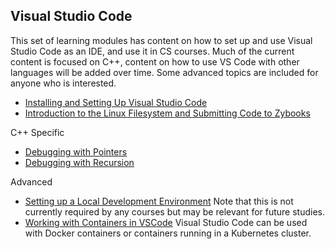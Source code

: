 ## Visual Studio Code

This set of learning modules has content on how to set up and use Visual Studio Code as an IDE, and use it in CS courses. Much of the current content is focused on C++, content on how to use VS Code with other languages will be added over time. Some advanced topics are included for anyone who is interested.
 
- [Installing and Setting Up Visual Studio Code](/learning_modules/vscode/installation-and-setup/README.md)
- [Introduction to the Linux Filesystem and Submitting Code to Zybooks](/learning_modules/vscode/linux-file-system-and-submission/README.md)

C++ Specific

- [Debugging with Pointers](/learning_modules/vscode/debugging-pointers/README.md)
- [Debugging with Recursion](/learning_modules/vscode/debugging-recursion/README.md) 

Advanced

- [Setting up a Local Development Environment](/learning_modules/vscode/personal-setup/README.md) Note that this is not currently required by any courses but may be relevant for future studies.
- [Working with Containers in VSCode](/learning_modules/vscode/docker-setup/README.md) Visual Studio Code can be used with Docker containers or containers running in a Kubernetes cluster.


